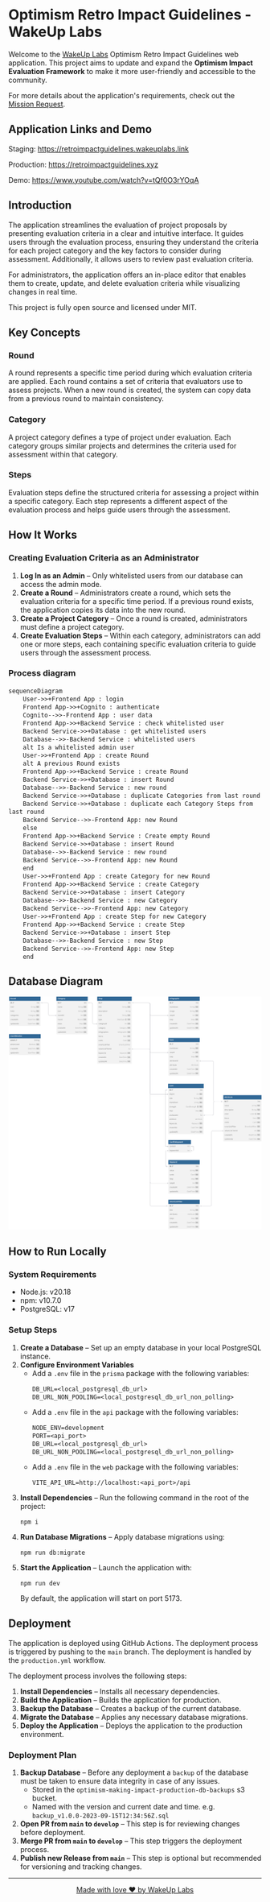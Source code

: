 # Optimism Retro Impact Guidelines - WakeUp Labs

Welcome to the [WakeUp Labs](https://www.wakeuplabs.io/) Optimism Retro Impact Guidelines web application. This project aims to update and expand the **Optimism Impact Evaluation Framework** to make it more user-friendly and accessible to the community.

For more details about the application's requirements, check out the [Mission Request](https://gov.optimism.io/t/ready-to-vote-making-impact-evaluation-accessible/7489).

## Application Links and Demo

Staging: https://retroimpactguidelines.wakeuplabs.link

Production: https://retroimpactguidelines.xyz

Demo: https://www.youtube.com/watch?v=tQf0O3rYOqA

## Introduction

The application streamlines the evaluation of project proposals by presenting evaluation criteria in a clear and intuitive interface. It guides users through the evaluation process, ensuring they understand the criteria for each project category and the key factors to consider during assessment. Additionally, it allows users to review past evaluation criteria.

For administrators, the application offers an in-place editor that enables them to create, update, and delete evaluation criteria while visualizing changes in real time.

This project is fully open source and licensed under MIT.

## Key Concepts

### Round

A round represents a specific time period during which evaluation criteria are applied. Each round contains a set of criteria that evaluators use to assess projects. When a new round is created, the system can copy data from a previous round to maintain consistency.

### Category

A project category defines a type of project under evaluation. Each category groups similar projects and determines the criteria used for assessment within that category.

### Steps

Evaluation steps define the structured criteria for assessing a project within a specific category. Each step represents a different aspect of the evaluation process and helps guide users through the assessment.

## How It Works

### Creating Evaluation Criteria as an Administrator

1. **Log In as an Admin** – Only whitelisted users from our database can access the admin mode.
2. **Create a Round** – Administrators create a round, which sets the evaluation criteria for a specific time period. If a previous round exists, the application copies its data into the new round.
3. **Create a Project Category** – Once a round is created, administrators must define a project category.
4. **Create Evaluation Steps** – Within each category, administrators can add one or more steps, each containing specific evaluation criteria to guide users through the assessment process.

### Process diagram

```mermaid
sequenceDiagram
    User->>+Frontend App : login
    Frontend App->>+Cognito : authenticate
    Cognito-->>-Frontend App : user data
    Frontend App->>+Backend Service : check whitelisted user
    Backend Service->>+Database : get whitelisted users
    Database-->>-Backend Service : whitelisted users
    alt Is a whitelisted admin user
    User->>+Frontend App : create Round
    alt A previous Round exists
    Frontend App->>+Backend Service : create Round
    Backend Service->>+Database : insert Round
    Database-->>-Backend Service : new round
    Backend Service->>+Database : duplicate Categories from last round
    Backend Service->>+Database : duplicate each Category Steps from last round
    Backend Service-->>-Frontend App: new Round
    else
    Frontend App->>+Backend Service : Create empty Round
    Backend Service->>+Database : insert Round
    Database-->>-Backend Service : new round
    Backend Service-->>-Frontend App: new Round
    end
    User->>+Frontend App : create Category for new Round
    Frontend App->>+Backend Service : create Category
    Backend Service->>+Database : insert Category
    Database-->>-Backend Service : new Category
    Backend Service-->>-Frontend App: new Category
    User->>+Frontend App : create Step for new Category
    Frontend App->>+Backend Service : create Step
    Backend Service->>+Database : insert Step
    Database-->>-Backend Service : new Step
    Backend Service-->>-Frontend App: new Step
    end
```

## Database Diagram

![Database Diagram](./assets/db_diagram.svg)

## How to Run Locally

### System Requirements

- Node.js: v20.18
- npm: v10.7.0
- PostgreSQL: v17

### Setup Steps

1. **Create a Database** – Set up an empty database in your local PostgreSQL instance.
2. **Configure Environment Variables**
   - Add a `.env` file in the `prisma` package with the following variables:
     ```
     DB_URL=<local_postgresql_db_url>
     DB_URL_NON_POOLING=<local_postgresql_db_url_non_polling>
     ```
   - Add a `.env` file in the `api` package with the following variables:
     ```
     NODE_ENV=development
     PORT=<api_port>
     DB_URL=<local_postgresql_db_url>
     DB_URL_NON_POOLING=<local_postgresql_db_url_non_polling>
     ```
   - Add a `.env` file in the `web` package with the following variables:
     ```
     VITE_API_URL=http://localhost:<api_port>/api
     ```
3. **Install Dependencies** – Run the following command in the root of the project:
   ```
   npm i
   ```
4. **Run Database Migrations** – Apply database migrations using:
   ```
   npm run db:migrate
   ```
5. **Start the Application** – Launch the application with:
   ```
   npm run dev
   ```
   By default, the application will start on port 5173.

## Deployment

The application is deployed using GitHub Actions. The deployment process is triggered by pushing to the `main` branch. The deployment is handled by the `production.yml` workflow.

The deployment process involves the following steps:

1. **Install Dependencies** – Installs all necessary dependencies.
2. **Build the Application** – Builds the application for production.
3. **Backup the Database** – Creates a backup of the current database.
4. **Migrate the Database** – Applies any necessary database migrations.
5. **Deploy the Application** – Deploys the application to the production environment.

### Deployment Plan

1. **Backup Database** – Before any deployment a `backup` of the database must be taken to ensure data integrity in case of any issues.
   - Stored in the `optimism-making-impact-production-db-backups` s3 bucket.
   - Named with the version and current date and time. e.g. `backup_v1.0.0-2023-09-15T12:34:56Z.sql`
2. **Open PR from `main` to `develop`** – This step is for reviewing changes before deployment.
3. **Merge PR from `main` to `develop`** – This step triggers the deployment process.
4. **Publish new Release from `main`** – This step is optional but recommended for versioning and tracking changes.

---

<div align="center">
  <a href='https://www.wakeuplabs.io/' target='_blank' rel='noreferrer'>
    Made with love ❤️ by WakeUp Labs
  </a>
</div>
